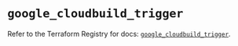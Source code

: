 # `google_cloudbuild_trigger`

Refer to the Terraform Registry for docs: [`google_cloudbuild_trigger`](https://registry.terraform.io/providers/hashicorp/google/6.11.1/docs/resources/cloudbuild_trigger).
